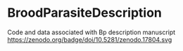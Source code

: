 # BroodParasiteDescription
Code and data associated with Bp description manuscript
https://zenodo.org/badge/doi/10.5281/zenodo.17804.svg
